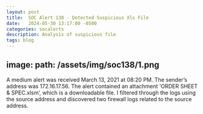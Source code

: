 ```yaml
---
layout: post
title:  SOC Alert 138 - Detected Suspicious Xls File
date:   2024-05-30 13:17:00 -0500
categories: socalerts
description: Analysis of suspicious file
tags: blog
---
```



image:
 path: /assets/img/soc138/1.png
---

A medium alert was received March 13, 2021 at 08:20 PM. The sender’s address was 172.16.17.56. The alert contained an attachment ‘ORDER SHEET & SPEC.xlsm’, which is a downloadable file. I filtered through the logs using the source address and discovered two firewall logs related to the source address.
